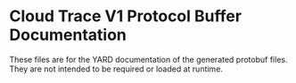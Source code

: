 # Cloud Trace V1 Protocol Buffer Documentation

These files are for the YARD documentation of the generated protobuf files.
They are not intended to be required or loaded at runtime.
